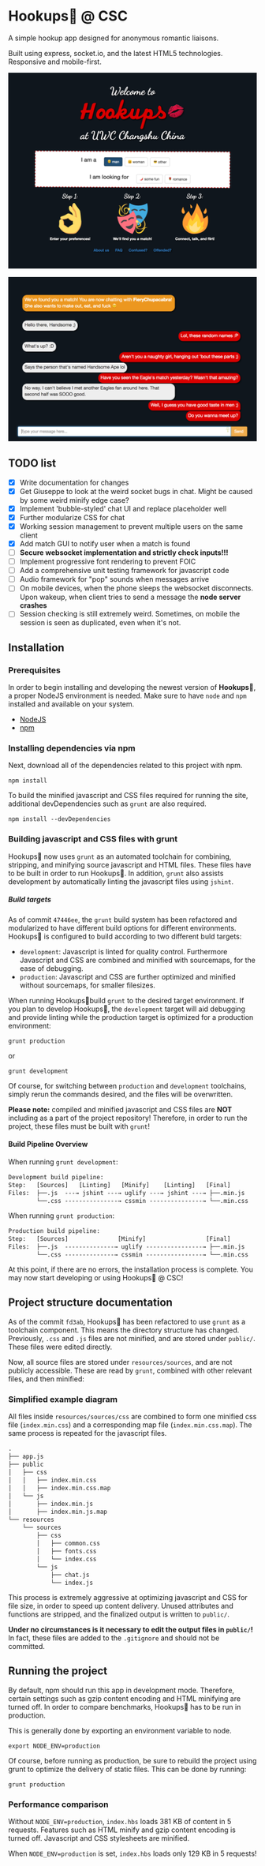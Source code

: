# Hookups💋 @ CSC
A simple hookup app designed for anonymous romantic liaisons.

Built using express, socket.io, and the latest HTML5 technologies. Responsive and
mobile-first.

![Screenshot of index page](screenshot.png)

![Sample conversation](conversation.png)

## TODO list
- [X] Write documentation for changes
- [X] Get Giuseppe to look at the weird socket bugs in chat. Might be caused by some weird minify edge case?
- [X] Implement 'bubble-styled' chat UI and replace placeholder well
- [X] Further modularize CSS for chat
- [X] Working session management to prevent multiple users on the same client
- [X] Add match GUI to notify user when a match is found
- [ ] **Secure websocket implementation and strictly check inputs!!!**
- [ ] Implement progressive font rendering to prevent FOIC
- [ ] Add a comprehensive unit testing framework for javascript code
- [ ] Audio framework for "pop" sounds when messages arrive
- [ ] On mobile devices, when the phone sleeps the websocket disconnects. Upon wakeup, when client tries to send a message the **node server crashes**
- [ ] Session checking is still extremely weird. Sometimes, on mobile the session is seen as duplicated, even when it's not.

## Installation
### Prerequisites
In order to begin installing and developing the newest version of **Hookups💋**,
a proper NodeJS environment is needed. Make sure to have `node` and `npm`
installed and available on your system.

* [NodeJS](https://nodejs.org/)
* [npm](https://www.npmjs.com/)

### Installing dependencies via npm
Next, download all of the dependencies related to this project with npm.

```
npm install
```

To build the minified javascript and CSS files required for running the site,
additional devDependencies such as `grunt` are also required.

```
npm install --devDependencies
```

### Building javascript and CSS files with grunt
Hookups💋 now uses `grunt` as an automated toolchain for combining, stripping,
and minifying source javascript and HTML files. These files have to be built in
order to run Hookups💋. In addition, `grunt` also assists development by automatically linting the javascript files using `jshint`.

##### Build targets

As of commit `47446ee`, the `grunt` build system has been refactored and
modularized to have different build options for different environments. Hookups💋
is configured to build according to two different buld targets:

 - `development`: Javascript is linted for quality control. Furthermore Javascript and CSS are combined and minified with sourcemaps, for the ease of debugging.
 - `production`: Javascript and CSS are further optimized and minified without sourcemaps, for smaller filesizes.

When running Hookups💋build `grunt` to the desired target environment. If you
plan to develop Hookups💋, the `development` target will aid debugging and provide linting while
the production target is optimized for a production environment:

```
grunt production
```
or

```
grunt development
```

Of course, for switching between `production` and `development` toolchains, simply
rerun the commands desired, and the files will be overwritten.

**Please note:** compiled and minified javascript and CSS files are **NOT**
including as a part of the project repository! Therefore, in order to run the
project, these files must be built with `grunt`!

#### Build Pipeline Overview
When running `grunt development`:

```
Development build pipeline:
Step:   [Sources]   [Linting]   [Minify]    [Linting]   [Final]
Files:  ├──.js  ---→ jshint ---→ uglify ---→ jshint ---→ ├──.min.js
        └──.css ---------------→ cssmin ---------------→ └──.min.css
```

When running `grunt production`:

```
Production build pipeline:
Step:   [Sources]              [Minify]                 [Final]
Files:  ├──.js  --------------→ uglify ----------------→ ├──.min.js
        └──.css --------------→ cssmin ----------------→ └──.min.css
```

At this point, if there are no errors, the installation process is complete.
You may now start developing or using Hookups💋 @ CSC!

## Project structure documentation
As of the commit `fd3ab`, Hookups💋 has been refactored to use `grunt` as a
toolchain component. This means the directory structure has changed. Previously,
`.css` and `.js` files are not minified, and are stored under `public/`. These
files were edited directly.

Now, all source files are stored under `resources/sources`, and are not publicly
accessible. These are read by `grunt`, combined with other relevant files, and
then minified:

### Simplified example diagram
All files inside `resources/sources/css` are combined to form one minified css
file (`index.min.css`) and a corresponding map file (`index.min.css.map`). The
same process is repeated for the javascript files.

```
.
├── app.js
├── public
│   ├── css
│   │   ├── index.min.css
│   │   ├── index.min.css.map
│   └── js
│       ├── index.min.js
│       ├── index.min.js.map
└── resources
    └── sources
        ├── css
        │   ├── common.css
        │   ├── fonts.css
        │   └── index.css
        └── js
            ├── chat.js
            └── index.js
```

This process is extremely aggressive at optimizing javascript and CSS for file
size, in order to speed up content delivery. Unused attributes and functions are
stripped, and the finalized output is written to `public/`.

**Under no circumstances is it necessary to edit the output files in
`public/`!** In fact, these files are added to the `.gitignore` and should not
be committed.

## Running the project
By default, npm should run this app in development mode. Therefore, certain
settings such as gzip content encoding and HTML minifying are turned off. In
order to compare benchmarks, Hookups💋 has to be run in production.

This is generally done by exporting an environment variable to node.

```
export NODE_ENV=production
```

Of course, before running as production, be sure to rebuild the project using
grunt to optimize the delivery of static files. This can be done by running:

```
grunt production
```

### Performance comparison
Without `NODE_ENV=production`, `index.hbs` loads 381 KB of content in 5 requests.
Features such as HTML minify and gzip content encoding is turned off. Javascript
and CSS stylesheets are minified.

When `NODE_ENV=production` is set, `index.hbs` loads only 129 KB in 5 requests!
